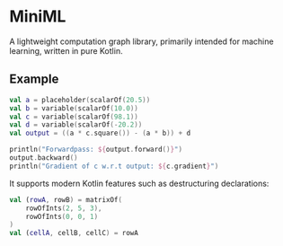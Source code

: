 # MiniML
A lightweight computation graph library, primarily intended for machine learning, written in pure Kotlin.

## Example
```kotlin
val a = placeholder(scalarOf(20.5))
val b = variable(scalarOf(10.0))
val c = variable(scalarOf(98.1))
val d = variable(scalarOf(-20.2))
val output = ((a * c.square()) - (a * b)) + d

println("Forwardpass: ${output.forward()}")
output.backward()
println("Gradient of c w.r.t output: ${c.gradient}")
```

It supports modern Kotlin features such as destructuring declarations:

```kotlin
val (rowA, rowB) = matrixOf(
	rowOfInts(2, 5, 3),
	rowOfInts(0, 0, 1)
)
val (cellA, cellB, cellC) = rowA
```
